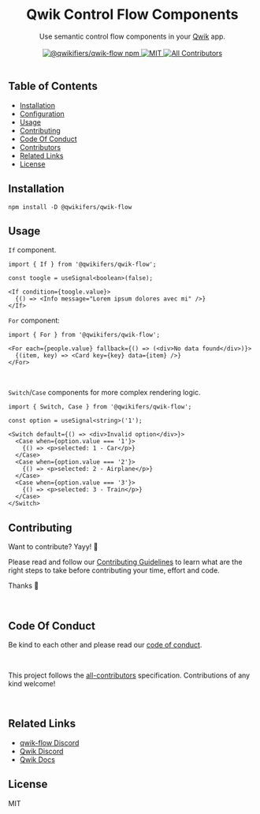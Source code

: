 
<p align="center">

<h1 align='center'>Qwik Control Flow Components</h1>

<div align='center'>
  Use semantic control flow components in your <a href='https://github.com/BuilderIO/qwik'>Qwik</a> app.
  <br><br>

  <a href='https://img.shields.io/npm/v/@qwikifiers/qwik-flow?label=npm%20version'>
    <img src='https://img.shields.io/npm/v/@qwikifiers/qwik-flow?label=npm%20version' alt='@qwikifiers/qwik-flow npm'>
  </a>
  <a href='https://opensource.org/licenses/MIT'>
    <img src='https://img.shields.io/badge/License-MIT-green.svg' alt='MIT'>
  </a>
  <a href='#contributors'>
    <img src='https://img.shields.io/badge/all_contributors-2-orange.svg?style=flat-square' alt='All Contributors'>
  </a>

</div>
<br>

## Table of Contents

- [Installation](#installation)
- [Configuration](#configuration)
- [Usage](#usage)
- [Contributing](#contributing)
- [Code Of Conduct](#code-of-conduct)
- [Contributors](#contributors)
- [Related Links](#related-links)
- [License](#license)


## Installation

```console
npm install -D @qwikifers/qwik-flow
```

## Usage

`If` component.
```tsx
import { If } from '@qwikifers/qwik-flow';

const toogle = useSignal<boolean>(false);

<If condition={toogle.value}>
  {() => <Info message="Lorem ipsum dolores avec mi" />}
</If>
```

`For` component:
```tsx
import { For } from '@qwikifers/qwik-flow';

<For each={people.value} fallback={() => (<div>No data found</div>)}>
  {(item, key) => <Card key={key} data={item} />}
</For>
```
<br/>

`Switch`/`Case` components for more complex rendering logic.
```tsx
import { Switch, Case } from '@qwikifers/qwik-flow';

const option = useSignal<string>('1');

<Switch default={() => <div>Invalid option</div>}>
  <Case when={option.value === '1'}>
    {() => <p>selected: 1 - Car</p>}
  </Case>
  <Case when={option.value === '2'}>
    {() => <p>selected: 2 - Airplane</p>}
  </Case>
  <Case when={option.value === '3'}>
    {() => <p>selected: 3 - Train</p>}
  </Case>
</Switch>
```

## Contributing

Want to contribute? Yayy! 🎉

Please read and follow our [Contributing Guidelines](CONTRIBUTING.md) to learn what are the right steps to take before contributing your time, effort and code.

Thanks 🙏

<br/>

## Code Of Conduct

Be kind to each other and please read our [code of conduct](CODE_OF_CONDUCT.md).

<br/>

<!-- markdownlint-restore -->
<!-- prettier-ignore-end -->

<!-- ALL-CONTRIBUTORS-LIST:END -->

This project follows the [all-contributors](https://github.com/all-contributors/all-contributors) specification. Contributions of any kind welcome!

<br/>

## Related Links

- [qwik-flow Discord](https://discord.gg/PVWUUejrez)
- [Qwik Discord](https://qwik.builder.io/chat)
- [Qwik Docs](https://qwik.builder.io/)


## License

MIT
